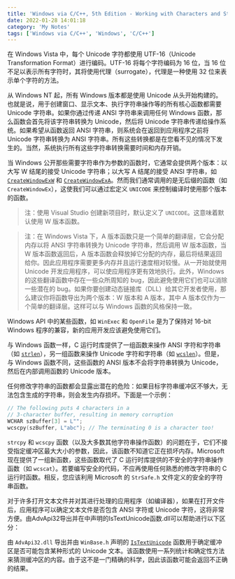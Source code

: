 ```yaml
---
title: 'Windows via C/C++, 5th Edition - Working with Characters and Strings'
date: 2022-01-28 14:01:18
category: 'My Notes'
tags: ['Windows via C/C++', 'Windows', 'C/C++']
---
```


在 Windows Vista 中，每个 Unicode 字符都使用 UTF-16（Unicode Transformation Format）进行编码。UTF-16 将每个字符编码为 16 位，当 16 位不足以表示所有字符时，其将使用代理（surrogate），代理是一种使用 32 位来表示单个字符的方法。

从 Windows NT 起，所有 Windows 版本都是使用 Unicode 从头开始构建的。也就是说，用于创建窗口、显示文本、执行字符串操作等的所有核心函数都需要 Unicode 字符串。如果你通过传递 ANSI 字符串来调用任何 Windows 函数，那么函数会首先将该字符串转换为 Unicode，然后将 Unicode 字符串传递给操作系统。如果希望从函数返回 ANSI 字符串，则系统会在返回到应用程序之前将 Unicode 字符串转换为 ANSI 字符串。所有这些转换都是在您看不见的情况下发生的。当然，系统执行所有这些字符串转换需要时间和内存开销。

当 Windows 公开那些需要字符串作为参数的函数时，它通常会提供两个版本：以大写 W 结尾的接受 Unicode 字符串；以大写 A 结尾的接受 ANSI 字符串，如 [`CreateWindowExW`](https://docs.microsoft.com/en-us/windows/win32/api/winuser/nf-winuser-createwindowexw) 和 [`CreateWindowExA`](https://docs.microsoft.com/en-us/windows/win32/api/winuser/nf-winuser-createwindowexa)。然而我们通常调用的是无后缀的函数（如 `CreateWindowEx`），这使我们可以通过宏定义 `UNICODE` 来控制编译时使用那个版本的函数。

> 注：使用 Visual Studio 创建新项目时，默认定义了 `UNICODE`。这意味着默认使用 W 版本函数。

> 注：在 Windows Vista 下，A 版本函数只是一个简单的翻译层，它会分配内存以将 ANSI 字符串转换为 Unicode 字符串，然后调用 W 版本函数，当 W 版本函数返回后，A 版本函数会释放掉它分配的内存，最后将结果返回给你。因此应用程序需要更多内存并且运行速度相对较慢。从一开始就使用 Unicode 开发应用程序，可以使应用程序更有效地执行。此外，Windows 的这些翻译函数中存在一些众所周知的 bug，因此避免使用它们也可以消除一些潜在的 bug。如果你要创建动态链接库（DLL）给其它开发者使用，那么建议你将函数导出为两个版本：W 版本和 A 版本，其中 A 版本仅作为一个简单的翻译层。这样可以与 Windows 函数的风格保持一致。

Windows API 中的某些函数，如 `WinExec` 和 `OpenFile` 是为了保持对 16-bit Windows 程序的兼容，新的应用开发应该避免使用它们。

与 Windows 函数一样，C 运行时库提供了一组函数来操作 ANSI 字符和字符串（如 [`strlen`](https://docs.microsoft.com/en-us/cpp/c-runtime-library/reference/strlen-wcslen-mbslen-mbslen-l-mbstrlen-mbstrlen-l?view=msvc-170)），另一组函数来操作 Unicode 字符和字符串（如 [`wcslen`](https://docs.microsoft.com/en-us/cpp/c-runtime-library/reference/strlen-wcslen-mbslen-mbslen-l-mbstrlen-mbstrlen-l?view=msvc-170)）。但是，与 Windows 函数不同，这些函数的 ANSI 版本不会将字符串转换为 Unicode，然后在内部调用函数的 Unicode 版本。

任何修改字符串的函数都会显露出潜在的危险：如果目标字符串缓冲区不够大，无法包含生成的字符串，则会发生内存损坏。下面是一个示例：

```cpp
// The following puts 4 characters in a
// 3-character buffer, resulting in memory corruption
WCHAR szBuffer[3] = L"";
wcscpy(szBuffer, L"abc"); // The terminating 0 is a character too!
```

`strcpy` 和 `wcscpy` 函数（以及大多数其他字符串操作函数）的问题在于，它们不接受指定缓冲区最大大小的参数，因此，该函数不知道它正在损坏内存。Microsoft 现在提供了一组新函数，这些函数取代了 C 运行时库提供的不安全的字符串操作函数（如 `wcscat`）。若要编写安全的代码，不应再使用任何熟悉的修改字符串的 C 运行时函数。相反，您应该利用 Microsoft 的 `StrSafe.h` 文件定义的安全的字符串函数。

对于许多打开文本文件并对其进行处理的应用程序（如编译器），如果在打开文件后，应用程序可以确定文本文件是否包含 ANSI 字符或 Unicode 字符，这将非常方便。由AdvApi32导出并在中声明的IsTextUnicode函数.dll可以帮助进行以下区分：

由 `AdvApi32.dll` 导出并由 `WinBase.h` 声明的 [`IsTextUnicode`](https://docs.microsoft.com/en-us/windows/win32/api/winbase/nf-winbase-istextunicode) 函数用于确定缓冲区是否可能包含某种形式的 Unicode 文本。该函数使用一系列统计和确定性方法来猜测缓冲区的内容。由于这不是一门精确的科学，因此该函数可能会返回不正确的结果。
